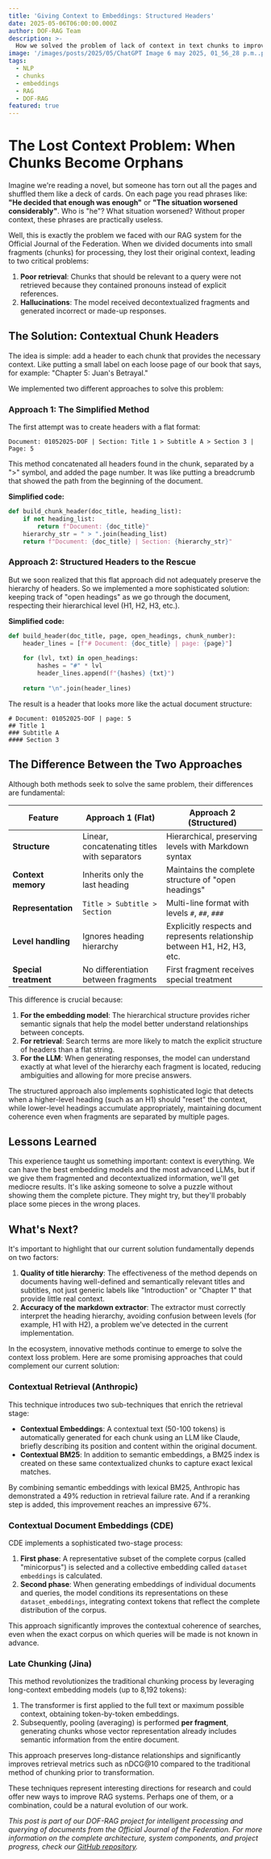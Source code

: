 ```yaml
---
title: 'Giving Context to Embeddings: Structured Headers'
date: 2025-05-06T06:00:00.000Z
author: DOF-RAG Team
description: >-
  How we solved the problem of lack of context in text chunks to improve the accuracy of our RAG system.
image: '/images/posts/2025/05/ChatGPT Image 6 may 2025, 01_56_28 p.m..png'
tags:
  - NLP
  - chunks
  - embeddings
  - RAG
  - DOF-RAG
featured: true
---
```


# The Lost Context Problem: When Chunks Become Orphans

Imagine we're reading a novel, but someone has torn out all the pages and shuffled them like a deck of cards. On each page you read phrases like: **"He decided that enough was enough"** or **"The situation worsened considerably"**. Who is "he"? What situation worsened? Without proper context, these phrases are practically useless.

Well, this is exactly the problem we faced with our RAG system for the Official Journal of the Federation. When we divided documents into small fragments (chunks) for processing, they lost their original context, leading to two critical problems:

1. **Poor retrieval**: Chunks that should be relevant to a query were not retrieved because they contained pronouns instead of explicit references.
2. **Hallucinations**: The model received decontextualized fragments and generated incorrect or made-up responses.

## The Solution: Contextual Chunk Headers

The idea is simple: add a header to each chunk that provides the necessary context. Like putting a small label on each loose page of our book that says, for example: "Chapter 5: Juan's Betrayal."

We implemented two different approaches to solve this problem:

### Approach 1: The Simplified Method

The first attempt was to create headers with a flat format:

```
Document: 01052025-DOF | Section: Title 1 > Subtitle A > Section 3 | Page: 5
```

This method concatenated all headers found in the chunk, separated by a ">" symbol, and added the page number. It was like putting a breadcrumb that showed the path from the beginning of the document.

**Simplified code:**

```python
def build_chunk_header(doc_title, heading_list):
    if not heading_list:
        return f"Document: {doc_title}"
    hierarchy_str = " > ".join(heading_list)
    return f"Document: {doc_title} | Section: {hierarchy_str}"
```

### Approach 2: Structured Headers to the Rescue

But we soon realized that this flat approach did not adequately preserve the hierarchy of headers. So we implemented a more sophisticated solution: keeping track of "open headings" as we go through the document, respecting their hierarchical level (H1, H2, H3, etc.).

**Simplified code:**

```python
def build_header(doc_title, page, open_headings, chunk_number):
    header_lines = [f"# Document: {doc_title} | page: {page}"]
    
    for (lvl, txt) in open_headings:
        hashes = "#" * lvl
        header_lines.append(f"{hashes} {txt}")
        
    return "\n".join(header_lines)
```

The result is a header that looks more like the actual document structure:

```
# Document: 01052025-DOF | page: 5
## Title 1
### Subtitle A
#### Section 3
```

## The Difference Between the Two Approaches

Although both methods seek to solve the same problem, their differences are fundamental:

| Feature                | Approach 1 (Flat)                            | Approach 2 (Structured)                                          |
| ---------------------- | -------------------------------------------- | ---------------------------------------------------------------- |
| **Structure**          | Linear, concatenating titles with separators | Hierarchical, preserving levels with Markdown syntax              |
| **Context memory**     | Inherits only the last heading               | Maintains the complete structure of "open headings"              |
| **Representation**     | `Title > Subtitle > Section`                 | Multi-line format with levels `#`, `##`, `###`                   |
| **Level handling**     | Ignores heading hierarchy                    | Explicitly respects and represents relationship between H1, H2, H3, etc. |
| **Special treatment**  | No differentiation between fragments         | First fragment receives special treatment                        |

This difference is crucial because:

1. **For the embedding model**: The hierarchical structure provides richer semantic signals that help the model better understand relationships between concepts.
2. **For retrieval**: Search terms are more likely to match the explicit structure of headers than a flat string.
3. **For the LLM**: When generating responses, the model can understand exactly at what level of the hierarchy each fragment is located, reducing ambiguities and allowing for more precise answers.

The structured approach also implements sophisticated logic that detects when a higher-level heading (such as an H1) should "reset" the context, while lower-level headings accumulate appropriately, maintaining document coherence even when fragments are separated by multiple pages.

## Lessons Learned

This experience taught us something important: context is everything. We can have the best embedding models and the most advanced LLMs, but if we give them fragmented and decontextualized information, we'll get mediocre results.
It's like asking someone to solve a puzzle without showing them the complete picture. They might try, but they'll probably place some pieces in the wrong places.

## What's Next?

It's important to highlight that our current solution fundamentally depends on two factors:

1. **Quality of title hierarchy**: The effectiveness of the method depends on documents having well-defined and semantically relevant titles and subtitles, not just generic labels like "Introduction" or "Chapter 1" that provide little real context.
2. **Accuracy of the markdown extractor**: The extractor must correctly interpret the heading hierarchy, avoiding confusion between levels (for example, H1 with H2), a problem we've detected in the current implementation.

In the ecosystem, innovative methods continue to emerge to solve the context loss problem. Here are some promising approaches that could complement our current solution:

### Contextual Retrieval (Anthropic)

This technique introduces two sub-techniques that enrich the retrieval stage:

* **Contextual Embeddings**: A contextual text (50-100 tokens) is automatically generated for each chunk using an LLM like Claude, briefly describing its position and content within the original document.
* **Contextual BM25**: In addition to semantic embeddings, a BM25 index is created on these same contextualized chunks to capture exact lexical matches.

By combining semantic embeddings with lexical BM25, Anthropic has demonstrated a 49% reduction in retrieval failure rate. And if a reranking step is added, this improvement reaches an impressive 67%.

### Contextual Document Embeddings (CDE)

CDE implements a sophisticated two-stage process:

1. **First phase**: A representative subset of the complete corpus (called "minicorpus") is selected and a collective embedding called `dataset embeddings` is calculated.
2. **Second phase**: When generating embeddings of individual documents and queries, the model conditions its representations on these `dataset_embeddings`, integrating context tokens that reflect the complete distribution of the corpus.

This approach significantly improves the contextual coherence of searches, even when the exact corpus on which queries will be made is not known in advance.

### Late Chunking (Jina)

This method revolutionizes the traditional chunking process by leveraging long-context embedding models (up to 8,192 tokens):

1. The transformer is first applied to the full text or maximum possible context, obtaining token-by-token embeddings.
2. Subsequently, pooling (averaging) is performed **per fragment**, generating chunks whose vector representation already includes semantic information from the entire document.

This approach preserves long-distance relationships and significantly improves retrieval metrics such as nDCG@10 compared to the traditional method of chunking prior to transformation.

These techniques represent interesting directions for research and could offer new ways to improve RAG systems. Perhaps one of them, or a combination, could be a natural evolution of our work.

*This post is part of our DOF-RAG project for intelligent processing and querying of documents from the Official Journal of the Federation. For more information on the complete architecture, system components, and project progress, check our [GitHub repository](https://github.com/CodeandoGuadalajara/dof-rag).* 